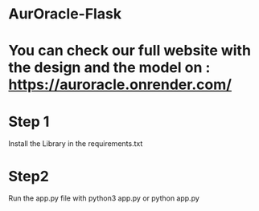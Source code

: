 # AurOracle-Flask

# You can check our full website with the design and the model on : https://auroracle.onrender.com/


# Step 1
Install the Library in the requirements.txt

# Step2
Run the app.py file with python3 app.py or python app.py
